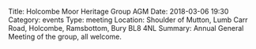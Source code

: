 Title: Holcombe Moor Heritage Group AGM
Date: 2018-03-06 19:30
Category: events
Type: meeting
Location: Shoulder of Mutton, Lumb Carr Road, Holcombe, Ramsbottom, Bury BL8 4NL
Summary: Annual General Meeting of the group, all welcome.
